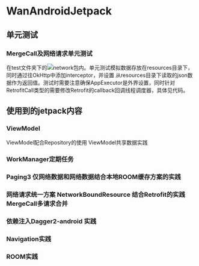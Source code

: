 # WanAndroidJetpack

## 单元测试
### MergeCall及网络请求单元测试
在test文件夹下的![network包](https://github.com/HudsonAndroid/WanAndroidJetpack/tree/master/app/src/test/java/com/hudson/wanandroid/network)内。单元测试模拟数据存放在resources目录下，同时通过往OkHttp中添加interceptor，并设置
从resources目录下读取的json数据作为返回值。测试时需要注意确保AppExecutor是外界设置，同时针对RetrofitCall类型的需要修改Retrofit的callback回调线程调度器，具体见代码。

## 使用到的jetpack内容
### ViewModel
ViewModel配合Repository的使用
ViewModel共享数据实践
### WorkManager定期任务
### Paging3 仅网络数据和网络数据结合本地ROOM缓存方案的实践
### 网络请求统一方案 NetworkBoundResource 结合Retrofit的实践   MergeCall多请求合并
### 依赖注入Dagger2-android 实践
### Navigation实践
### ROOM实践

